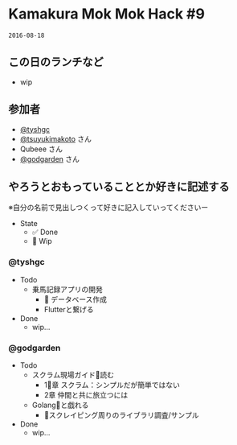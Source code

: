 # Kamakura Mok Mok Hack #9

`2016-08-18`

## この日のランチなど
- wip

## 参加者

- [@tyshgc](http://twitter.com/tyshgc)
- [@tsuyukimakoto](https://twitter.com/everes) さん
- Qubeee さん
- [@godgarden](https://twitter.com/g0dgarden) さん

## やろうとおもっていることとか好きに記述する
※自分の名前で見出しつくって好きに記入していってくださいー

- State
  - ✅ Done
  - 🚧 Wip

### @tyshgc

- Todo
  - 乗馬記録アプリの開発
    - 🚧 データベース作成
    - Flutterと繋げる
- Done
  - wip...

### @godgarden

- Todo
  - スクラム現場ガイド読む
    - 1章 スクラム：シンプルだが簡単ではない
    - 2章 仲間と共に旅立つには
  - Golangと戯れる
    - スクレイピング周りのライブラリ調査/サンプル
- Done
  - wip...